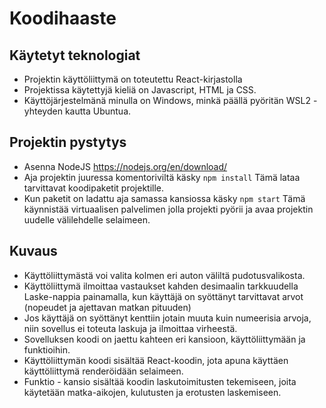 # Koodihaaste

## Käytetyt teknologiat

- Projektin käyttöliittymä on toteutettu React-kirjastolla
- Projektissa käytettyjä kieliä on Javascript, HTML ja CSS.
- Käyttöjärjestelmänä minulla on Windows, minkä päällä pyöritän WSL2 - yhteyden kautta Ubuntua.

## Projektin pystytys

- Asenna NodeJS https://nodejs.org/en/download/
- Aja projektin juuressa komentoriviltä käsky `npm install` Tämä lataa tarvittavat koodipaketit projektille.
- Kun paketit on ladattu aja samassa kansiossa käsky `npm start` Tämä käynnistää virtuaalisen palvelimen jolla projekti pyörii
ja avaa projektin uudelle välilehdelle selaimeen.

## Kuvaus

- Käyttöliittymästä voi valita kolmen eri auton väliltä pudotusvalikosta.
- Käyttöliittymä ilmoittaa vastaukset kahden desimaalin tarkkuudella Laske-nappia painamalla, kun käyttäjä on syöttänyt tarvittavat arvot (nopeudet ja ajettavan matkan pituuden)
- Jos käyttäjä on syöttänyt kenttiin jotain muuta kuin numeerisia arvoja, niin sovellus ei toteuta laskuja ja ilmoittaa virheestä.
- Sovelluksen koodi on jaettu kahteen eri kansioon, käyttöliittymään ja funktioihin.
- Käyttöliittymän koodi sisältää React-koodin, jota apuna käyttäen käyttöliittymä renderöidään selaimeen.
- Funktio - kansio sisältää koodin laskutoimitusten tekemiseen, joita käytetään matka-aikojen, kulutusten ja erotusten laskemiseen.
